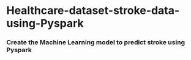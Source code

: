 # Healthcare-dataset-stroke-data-using-Pyspark
### Create the Machine Learning model to predict stroke using Pyspark
